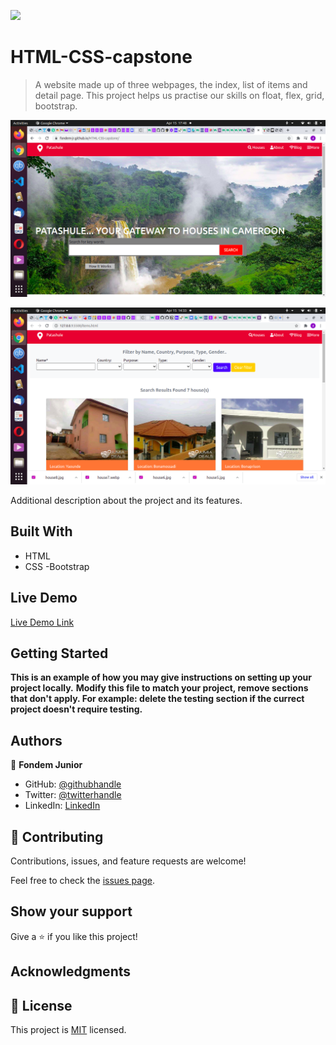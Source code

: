 ![](https://img.shields.io/badge/Microverse-blueviolet)

# HTML-CSS-capstone

> A website made up of three webpages, the index, list of items and detail page. This project helps us practise our skills on float, flex, grid, bootstrap.  

![screenshot](images/main_page.png)

![screenshot](images/List_of_items.png)

Additional description about the project and its features.

## Built With

- HTML
- CSS
-Bootstrap

## Live Demo

[Live Demo Link](https://fondem-jr.github.io/HTML-CSS-capstone/)


## Getting Started

**This is an example of how you may give instructions on setting up your project locally.**
**Modify this file to match your project, remove sections that don't apply. For example: delete the testing section if the currect project doesn't require testing.**




## Authors

👤 **Fondem Junior**

- GitHub: [@githubhandle](https://github.com/Fondem-Jr/)
- Twitter: [@twitterhandle](https://twitter.com/OpportunistZeus)
- LinkedIn: [LinkedIn](https://www.linkedin.com/in/fondem-junior-57484744)

## 🤝 Contributing

Contributions, issues, and feature requests are welcome!

Feel free to check the [issues page](issues/).

## Show your support

Give a ⭐️ if you like this project!

## Acknowledgments



## 📝 License

This project is [MIT](lic.url) licensed.
